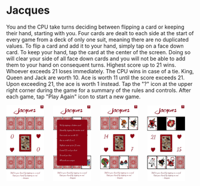 # Jacques
You and the CPU take turns deciding between flipping a card or keeping their hand, starting with you. 
Four cards are dealt to each side at the start of every game from a deck of only one suit, meaning there are no duplicated values.
To flip a card and add it to your hand, simply tap on a face down card.
To keep your hand, tap the card at the center of the screen. Doing so will clear your side of all face down cards and you will not be able to add them to your hand on consequent turns.
Highest score up to 21 wins.
Whoever exceeds 21 loses immediately.
The CPU wins in case of a tie.
King, Queen and Jack are worth 10.
Ace is worth 11 until the score exceeds 21. Upon exceeding 21, the ace is worth 1 instead.
Tap the "?" icon at the upper right corner during the game for a summary of the rules and controls.
After each game, tap "Play Again" icon to start a new game.

<pre>
<img src="https://github.com/daniel-sm-yu/Jacques/blob/master/JacquesREADME/JacquesInitial.jpg" width="20%">   <img src="https://github.com/daniel-sm-yu/Jacques/blob/master/JacquesREADME/JacquesInstructions.jpg" width="20%">   <img src="https://github.com/daniel-sm-yu/Jacques/blob/master/JacquesREADME/JacquesMidgame.jpg" width="20%">   <img src="https://github.com/daniel-sm-yu/Jacques/blob/master/JacquesREADME/JacquesMidgame2.jpg" width="20%">   <img src="https://github.com/daniel-sm-yu/Jacques/blob/master/JacquesREADME/JacquesGameOver.jpg" width="20%">
</pre>
